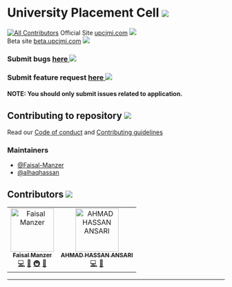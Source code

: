 # University Placement Cell ![][licence]
[![All Contributors](https://img.shields.io/badge/all_contributors-2-orange.svg?style=flat-square)](#contributors)
Official Site [upcjmi.com][official site] ![][website status]  
Beta site [beta.upcjmi.com][beta site] [![][build status]][netlify deploy]

### Submit bugs [here ![][bug]][submit bug] 
### Submit feature request [here ![][enhanchement]][submit feature request]
#### NOTE: You should only submit issues related to application.

## Contributing to repository ![][help wanted]
Read our [Code of conduct](/CODE_OF_CONDUCT.md) and [Contributing guidelines](/CONTRIBUTING.md)

### Maintainers
  - [@Faisal-Manzer](https://github.com/Faisal-Manzer)
  - [@alhaqhassan](https://github.com/alhaqhassan)
  
## Contributors ![][contributors]

<!-- ALL-CONTRIBUTORS-LIST:START - Do not remove or modify this section -->
<!-- prettier-ignore -->
<table>
  <tr>
    <td align="center"><a href="https://Faisal-Manzer.in"><img src="https://avatars3.githubusercontent.com/u/18066439?v=4" width="100px;" alt="Faisal Manzer"/><br /><sub><b>Faisal Manzer</b></sub></a><br /><a href="https://github.com/Faisal-Manzer/upcjmi-react-app/commits?author=Faisal-Manzer" title="Code">💻</a> <a href="#design-Faisal-Manzer" title="Design">🎨</a> <a href="#infra-Faisal-Manzer" title="Infrastructure (Hosting, Build-Tools, etc)">🚇</a> <a href="#maintenance-Faisal-Manzer" title="Maintenance">🚧</a></td>
    <td align="center"><a href="http://alhacen.cf"><img src="https://avatars3.githubusercontent.com/u/15712390?v=4" width="100px;" alt="AHMAD HASSAN ANSARI"/><br /><sub><b>AHMAD HASSAN ANSARI</b></sub></a><br /><a href="https://github.com/Faisal-Manzer/upcjmi-react-app/commits?author=alhaqhassan" title="Code">💻</a> <a href="#design-alhaqhassan" title="Design">🎨</a></td>
  </tr>
</table>

<!-- ALL-CONTRIBUTORS-LIST:END -->

---
[beta site]: [https://beta.upcjmi.com]
[official site]: [https://upcjmi.com]
[netlify deploy]: https://app.netlify.com/sites/amazing-mayer-f4232d/deploys

[submit bug]: https://github.com/Faisal-Manzer/upcjmi-react-app/issues/new?assignees=alhaqhassan&labels=bug&template=bug_report.md&title=
[bug]: https://img.shields.io/github/issues/Faisal-Manzer/upcjmi-react-app/bug
[submit feature request]: https://github.com/Faisal-Manzer/upcjmi-react-app/issues/new?assignees=Faisal-Manzer&labels=enhancement&template=feature_request.md&title=
[enhanchement]: https://img.shields.io/github/issues/Faisal-Manzer/upcjmi-react-app/enhanchment
[help wanted]: https://img.shields.io/github/issues/Faisal-Manzer/upcjmi-react-app/help%20wanted

[licence]: https://img.shields.io/github/license/Faisal-Manzer/upcjmi-react-app
[website status]: https://img.shields.io/website?down_message=down&up_message=running&url=https%3A%2F%2Fupcjmi.com
[build status]: https://api.netlify.com/api/v1/badges/e6d1c71d-5424-4b4e-a4ce-9aca76cff848/deploy-status

[contributors]: https://img.shields.io/github/contributors-anon/Faisal-Manzer/upcjmi-react-app
[faisal]: https://avatars3.githubusercontent.com/u/18066439?s=20&v=4
